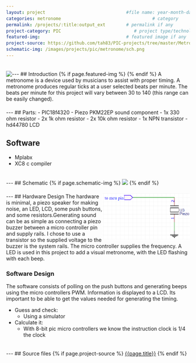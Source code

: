 ```yaml
---
layout: project                               #file name: year-month-day-title.md
categories: metronome                                   # category
permalink: /projects/:title:output_ext        # permalink if any
project-category: PIC                            # project type/technology used
featured-img:                                 # featured image if any
project-source: https://github.com/tah83/PIC-projects/tree/master/Metronome.X                              # sources
schematic-img: /images/projects/pic/metronome/sch.png
---
```



<div id="intro" markdown="1" style="padding-top:20px;">
---
## Introduction
{% if page.featured-img %}
  <img src="{{ page.featured-img }}" class="img-fluid mr-3" style="float:left; max-width:15rem;"/>
{% endif %}
 A metronome is a device used by musicians to assist with proper timing. A metronome produces regular ticks at a user selected beats per minute. The beats per minute for this project will vary between 30 to 140 (this range can be easily changed).

</div>

<div id="parts" markdown="1" style="padding-top:20px;">
---
## Parts:
- PIC18f4320
- Piezo PKM22EP sound component
- 1x 330 ohm resistor
- 2x 1k ohm resistor
- 2x 10k ohm resistor
- 1x NPN transistor
- hd44780 LCD

## Software
- Mplabx
- XC8 c compiler

</div>

<div id="schematic" markdown="1" style="padding-top:20px;">
---
## Schematic
{% if page.schematic-img %}
  <img src="{{ page.schematic-img }}" class="img-fluid"/>
{% endif %}
</div>

<div id="design" markdown="1" style="padding-top:20px;">
---
## Hardware Design
<img src="/images/projects/pic/metronome/simple-piezo.png" class="img-fluid mr-3" style="float:right; max-width:15rem;"/>
The hardware is minimal, a piezo speaker for making noise, an LED, LCD, some push buttons, and some resistors.Generating sound can be as simple as connecting a piezo buzzer between a micro controller pin and supply rails. I chose to use a transistor so the supplied voltage to the buzzer is the system rails. The micro controller supplies the frequency.
   A LED is used in this project to add a visual metronome, with the LED flashing with each beep.

### Software Design
The software consists of polling on the push buttons and generating beeps using the micro controllers PWM. Information is displayed to a LCD.
Its important to be able to get the values needed for generating the timing.
- Guess and check:
  - Using a simulator
- Calculate it:
  - With 8-bit pic micro controllers we know the instruction clock is 1/4 the clock


</div>

<div id="sources" markdown="1" style="padding-top:20px;">
---
## Source files
{% if page.project-source %}
  <a href="{{ page.project-source }}">{{page.title}}</a>
{% endif %}
</div>
